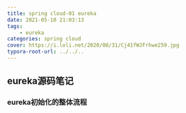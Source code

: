 ```yaml
---
title: spring cloud-01 eureka
date: 2021-05-10 21:03:13
tags:
	- eureka
categories: spring cloud
cover: https://i.loli.net/2020/08/31/Cj41fWJFrhwe259.jpg
typora-root-url: ../../..
---
```


## eureka源码笔记

### **eureka初始化的整体流程**



